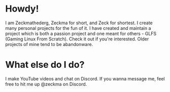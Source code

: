 # Howdy!
I am Zeckmathederg, Zeckma for short, and Zeck for shortest. I create many personal projects for the fun
of it. I have created and maintain a project which is both a passion project and one meant for others -
GLFS (Gaming Linux From Scratch). Check it out if you're interested. Older projects of mine tend to be
abandonware.

# What else do I do?
I make YouTube videos and chat on Discord. If you wanna message me, feel free to hit me up @zeckma on
Discord.
